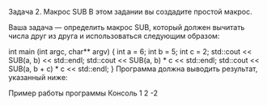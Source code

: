 Задача 2. Макрос SUB
В этом задании вы создадите простой макрос.

Ваша задача — определить макрос SUB, который должен вычитать числа друг из друга и использоваться следующим образом:

int main (int argc, char** argv)
{
	int a = 6;
	int b = 5;
	int c = 2;
	std::cout << SUB(a, b) << std::endl;
	std::cout << SUB(a, b) * c << std::endl;
	std::cout << SUB(a, b + c) * c << std::endl;
}
Программа должна выводить результат, указанный ниже:

Пример работы программы
Консоль
1
2
-2